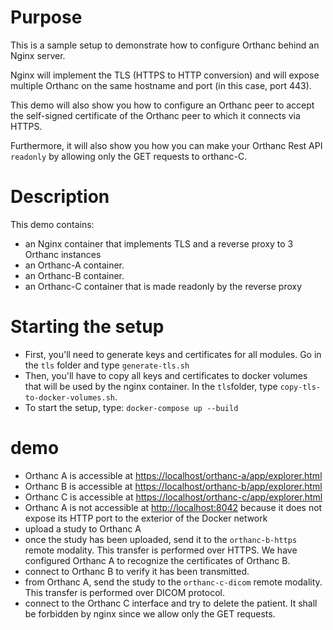 # Purpose

This is a sample setup to demonstrate how to configure Orthanc behind an Nginx server.

Nginx will implement the TLS (HTTPS to HTTP conversion) and will expose multiple Orthanc 
on the same hostname and port (in this case, port 443).

This demo will also show you how to configure an Orthanc peer to accept the self-signed 
certificate of the Orthanc peer to which it connects via HTTPS.

Furthermore, it will also show you how you can make your Orthanc Rest API `readonly` by 
allowing only the GET requests to orthanc-C.

# Description

This demo contains:

- an Nginx container that implements TLS and a reverse proxy to 3 Orthanc instances
- an Orthanc-A container.
- an Orthanc-B container.
- an Orthanc-C container that is made readonly by the reverse proxy

# Starting the setup

- First, you'll need to generate keys and certificates for all modules.  Go in the `tls` folder and type `generate-tls.sh`
- Then, you'll have to copy all keys and certificates to docker volumes that will be used by the nginx container.  In the `tls`folder, type `copy-tls-to-docker-volumes.sh`.
- To start the setup, type: `docker-compose up --build`

# demo

- Orthanc A is accessible at [https://localhost/orthanc-a/app/explorer.html](https://localhost/orthanc-a/app/explorer.html)
- Orthanc B is accessible at [https://localhost/orthanc-b/app/explorer.html](https://localhost/orthanc-b/app/explorer.html)
- Orthanc C is accessible at [https://localhost/orthanc-c/app/explorer.html](https://localhost/orthanc-c/app/explorer.html)
- Orthanc A is not accessible at [http://localhost:8042](http://localhost:8042) because it does not expose its HTTP port to the exterior of the Docker network
- upload a study to Orthanc A
- once the study has been uploaded, send it to the `orthanc-b-https` remote modality.  This transfer is performed over HTTPS.  We have configured Orthanc A to recognize the certificates of Orthanc B.
- connect to Orthanc B to verify it has been transmitted.
- from Orthanc A, send the study to the `orthanc-c-dicom` remote modality.  This transfer is performed over DICOM protocol.
- connect to the Orthanc C interface and try to delete the patient. It shall be forbidden by nginx since we allow only the GET requests.
